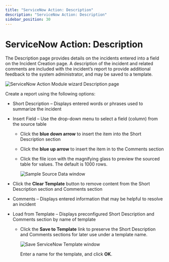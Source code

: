 ```yaml
---
title: "ServiceNow Action: Description"
description: "ServiceNow Action: Description"
sidebar_position: 30
---
```


# ServiceNow Action: Description

The Description page provides details on the incidents entered into a field on the Incident Creation
page. A description of the incident and related comments are included with the incident’s report to
provide additional feedback to the system administrator, and may be saved to a template.

![ServiceNow Action Module wizard Description page](/images/accessanalyzer/12.0/admin/action/servicenow/description.webp)

Create a report using the following options:

- Short Description – Displays entered words or phrases used to summarize the incident
- Insert Field – Use the drop-down menu to select a field (column) from the source table

    - Click the **blue down arrow** to insert the item into the Short Description section
    - Click the **blue up arrow** to insert the item in to the Comments section
    - Click the file icon with the magnifying glass to preview the sourced table for values. The
      default is 1000 rows.

        ![Sample Source Data window](/images/accessanalyzer/12.0/admin/action/servicenow/samplesourcedata.webp)

- Click the **Clear Template** button to remove content from the Short Description section and
  Comments section
- Comments – Displays entered information that may be helpful to resolve an incident
- Load from Template – Displays preconfigured Short Description and Comments section by name of
  template

    - Click the **Save to Template** link to preserve the Short Description and Comments sections
      for later use under a template name.

        ![Save ServiceNow Template window](/images/accessanalyzer/12.0/admin/action/servicenow/savetemplate.webp)

        Enter a name for the template, and click **OK**.
